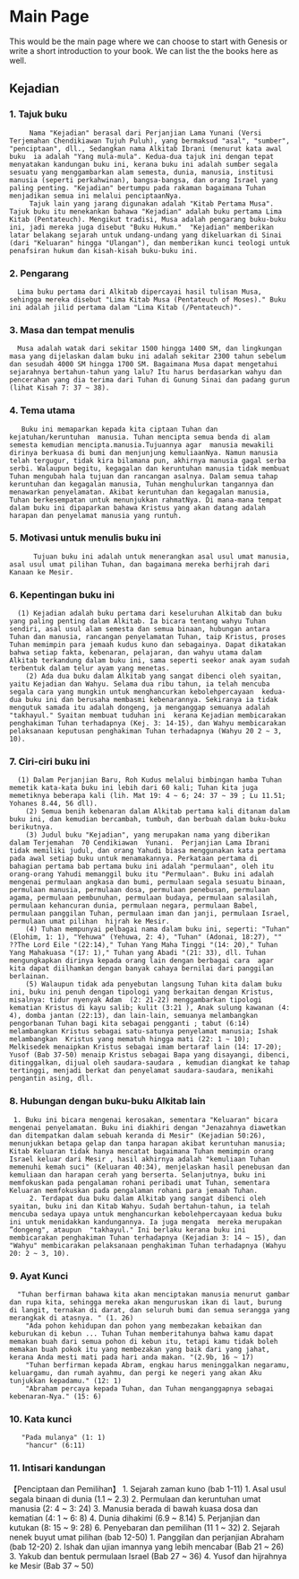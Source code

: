 # Main Page
This would be the main page where we can choose to start with Genesis or write a short introduction to your book. 
We can list the the books here as well. 

## Kejadian
 


### 1. Tajuk  buku 
         Nama "Kejadian" berasal dari Perjanjian Lama Yunani (Versi  Terjemahan Chendikiawan Tujuh Puluh), yang bermaksud "asal", "sumber", "penciptaan", dll., Sedangkan nama Alkitab Ibrani (menurut kata awal buku  ia adalah "Yang mula-mula". Kedua-dua tajuk ini dengan tepat menyatakan kandungan buku ini, kerana buku ini adalah sumber segala sesuatu yang menggambarkan alam semesta, dunia, manusia, institusi manusia (seperti perkahwinan), bangsa-bangsa, dan orang Israel yang paling penting. "Kejadian" bertumpu pada rakaman bagaimana Tuhan menjadikan semua ini melalui penciptaanNya.
         Tajuk lain yang jarang digunakan adalah "Kitab Pertama Musa". Tajuk buku itu menekankan bahawa "Kejadian" adalah buku pertama Lima Kitab (Pentateuch). Mengikut tradisi, Musa adalah pengarang buku-buku ini, jadi mereka juga disebut "Buku Hukum."  "Kejadian" memberikan latar belakang sejarah untuk undang-undang yang dikeluarkan di Sinai (dari "Keluaran" hingga "Ulangan"), dan memberikan kunci teologi untuk penafsiran hukum dan kisah-kisah buku-buku ini. 


### 2.  Pengarang     
      Lima buku pertama dari Alkitab dipercayai hasil tulisan Musa, sehingga mereka disebut "Lima Kitab Musa (Pentateuch of Moses)." Buku ini adalah jilid pertama dalam "Lima Kitab (/Pentateuch)".


### 3. Masa dan tempat menulis  
      Musa adalah watak dari sekitar 1500 hingga 1400 SM, dan lingkungan masa yang dijelaskan dalam buku ini adalah sekitar 2300 tahun sebelum dan sesudah 4000 SM hingga 1700 SM. Bagaimana Musa dapat mengetahui sejarahnya bertahun-tahun yang lalu? Itu harus berdasarkan wahyu dan pencerahan yang dia terima dari Tuhan di Gunung Sinai dan padang gurun (lihat Kisah 7: 37 ~ 38).


### 4. Tema utama
       Buku ini memaparkan kepada kita ciptaan Tuhan dan kejatuhan/keruntuhan  manusia. Tuhan mencipta semua benda di alam semesta kemudian mencipta.manusia.Tujuannya agar  manusia mewakili dirinya berkuasa di bumi dan menjunjung kemuliaanNya. Namun manusia telah tergugur, tidak kira bilamana pun, akhirnya manusia gagal serba serbi. Walaupun begitu, kegagalan dan keruntuhan manusia tidak membuat Tuhan mengubah hala tujuan dan rancangan asalnya. Dalam semua tahap keruntuhan dan kegagalan manusia, Tuhan menghulurkan tangannya dan menawarkan penyelamatan. Akibat keruntuhan dan kegagalan manusia, Tuhan berkesempatan untuk menunjukkan rahmatNya. Di mana-mana tempat dalam buku ini dipaparkan bahawa Kristus yang akan datang adalah harapan dan penyelamat manusia yang runtuh.


### 5. Motivasi untuk menulis buku ini
          Tujuan buku ini adalah untuk menerangkan asal usul umat manusia, asal usul umat pilihan Tuhan, dan bagaimana mereka berhijrah dari Kanaan ke Mesir.


### 6. Kepentingan  buku ini 
      (1) Kejadian adalah buku pertama dari keseluruhan Alkitab dan buku yang paling penting dalam Alkitab. Ia bicara tentang wahyu Tuhan sendiri, asal usul alam semesta dan semua binaan, hubungan antara Tuhan dan manusia, rancangan penyelamatan Tuhan, taip Kristus, proses Tuhan memimpin para jemaah kudus kuno dan sebagainya. Dapat dikatakan bahwa setiap fakta, kebenaran, pelajaran, dan wahyu utama dalam Alkitab terkandung dalam buku ini, sama seperti seekor anak ayam sudah terbentuk dalam telur ayam yang menetas.
        (2) Ada dua buku dalam Alkitab yang sangat dibenci oleh syaitan, yaitu Kejadian dan Wahyu. Selama dua ribu tahun, ia telah mencuba segala cara yang mungkin untuk menghancurkan kebolehpercayaan  kedua-dua buku ini dan berusaha membasmi kebenarannya. Sekiranya ia tidak mengutuk samada itu adalah dongeng, ja menganggap semuanya adalah "takhayul." Syaitan membuat tuduhan ini  kerana Kejadian membicarakan penghakiman Tuhan terhadapnya (Kej. 3: 14-15), dan Wahyu membicarakan pelaksanaan keputusan penghakiman Tuhan terhadapnya (Wahyu 20 2 ~ 3, 10).


### 7. Ciri-ciri buku ini 
      (1) Dalam Perjanjian Baru, Roh Kudus melalui bimbingan hamba Tuhan memetik kata-kata buku ini lebih dari 60 kali; Tuhan kita juga memetiknya beberapa kali (lih. Mat 19: 4 ~ 6; 24: 37 ~ 39 ; Lu 11.51; Yohanes 8.44, 56 dll).
        (2) Semua benih kebenaran dalam Alkitab pertama kali ditanam dalam buku ini, dan kemudian bercambah, tumbuh, dan berbuah dalam buku-buku berikutnya.
        (3) Judul buku "Kejadian", yang merupakan nama yang diberikan dalam Terjemahan  70 Cendikiawan  Yunani.  Perjanjian Lama Ibrani tidak memiliki judul, dan orang Yahudi biasa menggunakan kata pertama pada awal setiap buku untuk menamakannya. Perkataan pertama di bahagian pertama bab pertama buku ini adalah "permulaan", oleh itu orang-orang Yahudi memanggil buku itu "Permulaan". Buku ini adalah mengenai permulaan angkasa dan bumi, permulaan segala sesuatu binaan, permulaan manusia, permulaan dosa, permulaan penebusan, permulaan agama, permulaan pembunuhan, permulaan budaya, permulaan salasilah, permulaan kehancuran dunia, permulaan negara, permulaan Babel, permulaan panggilan Tuhan, permulaan iman dan janji, permulaan Israel, permulaan umat pilihan  hijrah ke Mesir.
        (4) Tuhan mempunyai pelbagai nama dalam buku ini, seperti: "Tuhan" (Elohim, 1: 1), "Yehuwa" (Yehuwa, 2: 4), "Tuhan" (Adonai, 18:27), "" ??The Lord Eile "(22:14)," Tuhan Yang Maha Tinggi "(14: 20)," Tuhan Yang Mahakuasa "(17: 1)," Tuhan yang Abadi "(21: 33), dll. Tuhan mengungkapkan dirinya kepada orang lain dengan berbagai cara  agar kita dapat diilhamkan dengan banyak cahaya bernilai dari panggilan berlainan.
        (5) Walaupun tidak ada penyebutan langsung Tuhan kita dalam buku ini, buku ini penuh dengan tipologi yang berkaitan dengan Kristus, misalnya: tidur nyenyak Adam  (2: 21-22) menggambarkan tipologi  kematian Kristus di kayu salib; kulit (3:21 ), Anak sulung kawanan (4: 4), domba jantan (22:13), dan lain-lain, semuanya melambangkan pengorbanan Tuhan bagi kita sebagai pengganti ; tabut (6:14) melambangkan Kristus sebagai satu-satunya penyelamat manusia; Ishak melambangkan  Kristus yang mematuh hingga mati (22: 1 ~ 10); Melkisedek menaipkan Kristus sebagai imam bertaraf lain (14: 17-20); Yusof (Bab 37-50) menaip Kristus sebagai Bapa yang disayangi, dibenci, ditinggalkan, dijual oleh saudara-saudara , kemudian diangkat ke tahap tertinggi, menjadi berkat dan penyelamat saudara-saudara, menikahi pengantin asing, dll.


### 8. Hubungan  dengan buku-buku Alkitab lain
     1. Buku ini bicara mengenai kerosakan, sementara "Keluaran" bicara mengenai penyelamatan. Buku ini diakhiri dengan "Jenazahnya diawetkan dan ditempatkan dalam sebuah keranda di Mesir" (Kejadian 50:26), menunjukkan betapa gelap dan tanpa harapan akibat keruntuhan manusia; Kitab Keluaran tidak hanya mencatat bagaimana Tuhan memimpin orang Israel keluar dari Mesir , hasil akhirnya adalah "kemuliaan Tuhan memenuhi kemah suci" (Keluaran 40:34), menjelaskan hasil penebusan dan kemuliaan dan harapan cerah yang berserta. Selanjutnya, buku ini memfokuskan pada pengalaman rohani peribadi umat Tuhan, sementara Keluaran memfokuskan pada pengalaman rohani para jemaah Tuhan.
         2. Terdapat dua buku dalam Alkitab yang sangat dibenci oleh syaitan, buku ini dan Kitab Wahyu. Sudah bertahun-tahun, ia telah mencuba sedaya upaya untuk menghancurkan kebolehpercayaan kedua buku ini untuk menidakkan kandungannya. Ia juga mengata  mereka merupakan ”dongeng", ataupun  "takhayul." Ini berlaku kerana buku ini membicarakan penghakiman Tuhan terhadapnya (Kejadian 3: 14 ~ 15), dan "Wahyu" membicarakan pelaksanaan penghakiman Tuhan terhadapnya (Wahyu 20: 2 ~ 3, 10).
 
### 9.  Ayat Kunci
      "Tuhan berfirman bahawa kita akan menciptakan manusia menurut gambar dan rupa kita, sehingga mereka akan menguruskan ikan di laut, burung di langit, ternakan di darat, dan seluruh bumi dan semua serangga yang merangkak di atasnya. " (1. 26)
        "Ada pohon kehidupan dan pohon yang membezakan kebaikan dan keburukan di kebun ... Tuhan Tuhan memberitahunya bahwa kamu dapat memakan buah dari semua pohon di kebun itu, tetapi kamu tidak boleh memakan buah pokok itu yang membezakan yang baik dari yang jahat, kerana Anda mesti mati pada hari anda makan. "(2.9b, 16 ~ 17)
        "Tuhan berfirman kepada Abram, engkau harus meninggalkan negaramu, keluargamu, dan rumah ayahmu, dan pergi ke negeri yang akan Aku tunjukkan kepadamu." (12: 1)
        "Abraham percaya kepada Tuhan, dan Tuhan menganggapnya sebagai kebenaran-Nya." (15: 6)
 
### 10. Kata kunci
       "Pada mulanya" (1: 1)
        "hancur" (6:11)
 
### 11. Intisari kandungan
 【Penciptaan dan Pemilihan】
         1. Sejarah zaman kuno (bab 1-11)
               1. Asal usul segala binaan di dunia (1.1 ~ 2.3)
               2. Permulaan dan keruntuhan umat manusia (2: 4 ~ 3: 24)
               3. Manusia berada di bawah kuasa dosa dan kematian (4: 1 ~ 6: 8)
               4. Dunia dihakimi (6.9 ~ 8.14)
               5. Perjanjian dan kutukan (8: 15 ~ 9: 28)
               6. Penyebaran dan pemilihan (11 1 ~ 32)
         2. Sejarah nenek buyut umat pilihan (bab 12-50)
               1. Panggilan dan perjanjian Abraham (bab 12-20)
               2. Ishak dan ujian imannya yang lebih mencabar (Bab 21 ~ 26)
               3. Yakub dan bentuk permulaan Israel (Bab 27 ~ 36)
               4. Yusof dan hijrahnya ke Mesir (Bab 37 ~ 50)
